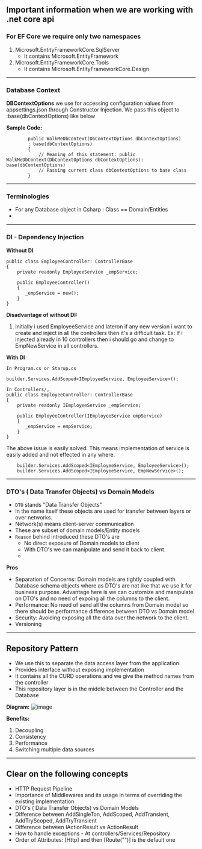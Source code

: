 ## Important information when we are working with .net core api

### For EF Core we require only two namespaces
1. Microsoft.EntityFrameworkCore.SqlServer
   - It contains Microsoft.EntityFramework
2. Microsoft.EntityFrameworkCore.Tools
   - It contains Microsoft.EntityFrameworkCore.Design

---

### Database Context
**DBContextOptions** we use for accessing configuration values from appsettings.json through Constructor Injection.
We pass this object to :base(dbContextOptions) like below

**Sample Code:**
```
        public WalkMeDbContext(DbContextOptions dbContextOptions) 
        : base(dbContextOptions)
        {
            // Meaning of this statement: public WalkMeDbContext(DbContextOptions dbContextOptions): base(dbContextOptions)
            // Passing current class dbContextOptions to base class
        }
```

---

### Terminologies
 - For any Database object in Csharp : Class == Domain/Entities
 - 

---

### DI - Dependency Injection

**Without DI**

```
public class EmployeeController: ControllerBase
{
    private readonly EmployeeService _empService;

    public EmployeeController()
    {
       _empService = new();
    }
}
```
**Disadvantage of without DI:**
1. Initially i used EmployeeService and lateron if any new version i want to create and inject in all the controllers
   then it's a difficult task.
   Ex: If i injected already in 10 controllers then i should go and change to EmpNewService in all controllers.

**With DI**

```
In Program.cs or Starup.cs

builder.Services.AddScoped<IEmployeeService, EmployeeService>();

In Controllers/,
public class EmployeeController: ControllerBase
{
    private readonly IEmployeeService _empService;

    public EmployeeController(IEmployeeService empService)
    {
       _empService = empService;
    }
}
```
The above issue is easily solved. This means implementation of service is easily added and not effected in any where.
```
    builder.Services.AddScoped<IEmployeeService, EmployeeService>();
    builder.Services.AddScoped<IEmployeeService, EmpNewService>();
```

---

### DTO's ( Data Transfer Objects) vs Domain Models
- ```DTO``` stands "Data Transfer Objects"
- In the name itself these objects are used for transfer between layers or over networks.
- Network(s) means client-server communication
- These are subset of domain models/Entity models
- ```Reason``` behind introduced these DTO's are 
  - No direct exposure of Domain models to client
  - With DTO's we can manipulate and send it back to client.
  - 

**Pros**
- Separation of Concerns: Domain models are tightly coupled with Database schema objects where as DTO's are not like that we use it for business purpose.
                           Advantage here is we can customize and manipulate on DTO's and no need of expoing all the columns to the client.
- Performance: No need of send all the columns from Domain model so there should be performance difference between DTO vs Domain model
- Security: Avoiding exposing all the data over the network to the client.
- Versioning

---

## Repository Pattern
- We use this to separate the data access layer from the application.
- Provides interface without exposing implementation
- It contains all the CURD operations and we give the method names from the controller
- This repository layer is in the middle between the Controller and the Database

**Diagram:**
![image](https://github.com/nuthanm/deep_understanding_on_concepts/assets/29816449/232134ec-54db-4220-9a05-94377e925f8d)

**Benefits:**
1. Decoupling
1. Consistency
1. Performance
1. Switching multiple data sources

---

## Clear on the following concepts
- HTTP Request Pipeline
- Importance of Middlewares and its usage in terms of overriding the existing implementation
- DTO's ( Data Transfer Objects) vs Domain Models
- Difference between AddSingleTon, AddScoped, AddTransient, AddTryScoped, AddTryTransient
- Difference between IActionResult vs ActionResult
- How to handle exceptions - At controllers/Services/Repository
- Order of Attributes: [Http] and then [Route("")] is the default one 
